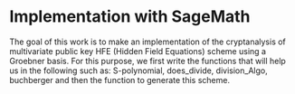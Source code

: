 # Implementation with SageMath
The goal of this work is to make an implementation of the cryptanalysis of multivariate public key HFE (Hidden Field Equations) scheme using a Groebner basis. For this purpose, we first write the functions that will help us in the following such as: S-polynomial, does_divide, division_Algo, buchberger and then the function to generate this scheme.
